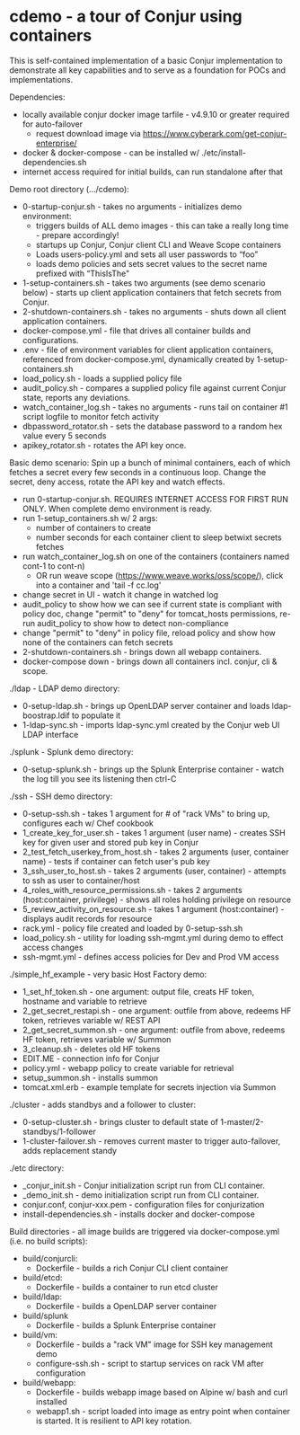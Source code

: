 # cdemo - a tour of Conjur using containers

This is self-contained implementation of a basic Conjur implementation to demonstrate all key capabilities and to serve as a foundation for POCs and implementations.

Dependencies:
  - locally available conjur docker image tarfile - v4.9.10 or greater required for auto-failover
    - request download image via https://www.cyberark.com/get-conjur-enterprise/
  - docker & docker-compose - can be installed w/ ./etc/install-dependencies.sh
  - internet access required for initial builds, can run standalone after that

Demo root directory (.../cdemo):
  - 0-startup-conjur.sh - takes no arguments - initializes demo environment:
    - triggers builds of ALL demo images - this can take a really long time - prepare accordingly!
    - startups up Conjur, Conjur client CLI and Weave Scope containers
    - Loads users-policy.yml and sets all user passwords to “foo”
    - loads demo policies and sets secret values to the secret name prefixed with “ThisIsThe"
  - 1-setup-containers.sh - takes two arguments (see demo scenario below) - starts up client application containers that fetch secrets from Conjur. 
  - 2-shutdown-containers.sh - takes no arguments - shuts down all client application containers.
  - docker-compose.yml - file that drives all container builds and configurations.
  - .env - file of environment variables for client application containers, referenced from docker-compose.yml, dynamically created by 1-setup-containers.sh
  - load_policy.sh - loads a supplied policy file
  - audit_policy.sh - compares a supplied policy file against current Conjur state, reports any deviations.
  - watch_container_log.sh - takes no arguments - runs tail on container #1 script logfile to monitor fetch activity
  - dbpassword_rotator.sh - sets the database password to a random hex value every 5 seconds
  - apikey_rotator.sh - rotates the API key once.

Basic demo scenario:
  Spin up a bunch of minimal containers, each of which fetches a secret every few seconds in a continuous loop. Change the secret, deny access, rotate the API key and watch effects.

  - run 0-startup-conjur.sh. REQUIRES INTERNET ACCESS FOR FIRST RUN ONLY. When complete demo environment is ready.
  - run 1-setup_containers.sh w/ 2 args:
    - number of containers to create
    - number seconds for each container client to sleep betwixt secrets fetches
  - run watch_container_log.sh on one of the containers (containers named cont-1 to cont-n)
    - OR run weave scope (https://www.weave.works/oss/scope/), click into a container and 'tail -f cc.log'
  - change secret in UI - watch it change in watched log
  - audit_policy to show how we can see if current state is compliant with policy doc, change "permit" to "deny" for tomcat_hosts permissions, re-run audit_policy to show how to detect non-compliance
  - change "permit" to "deny" in policy file, reload policy and show how none of the containers can fetch secrets
  - 2-shutdown-containers.sh - brings down all webapp containers.
  - docker-compose down - brings down all containers incl. conjur, cli & scope.

./ldap - LDAP demo directory:
  - 0-setup-ldap.sh - brings up OpenLDAP server container and loads ldap-boostrap.ldif to populate it
  - 1-ldap-sync.sh - imports ldap-sync.yml created by the Conjur web UI LDAP interface 

./splunk - Splunk demo directory:
  - 0-setup-splunk.sh - brings up the Splunk Enterprise container - watch the log till you see its listening then ctrl-C

./ssh - SSH demo directory:
  - 0-setup-ssh.sh - takes 1 argument for # of "rack VMs" to bring up, configures each w/ Chef cookbook
  - 1_create_key_for_user.sh - takes 1 argument (user name) - creates SSH key for given user and stored pub key in Conjur
  - 2_test_fetch_userkey_from_host.sh - takes 2 arguments (user, container name) - tests if container can fetch user's pub key
  - 3_ssh_user_to_host.sh - takes 2 arguments (user, container) - attempts to ssh as user to container/host
  - 4_roles_with_resource_permissions.sh - takes 2 arguments (host:container, privilege) - shows all roles holding privilege on resource
  - 5_review_activity_on_resource.sh - takes 1 argument (host:container) - displays audit records for resource
  - rack.yml - policy file created and loaded by 0-setup-ssh.sh
  - load_policy.sh - utility for loading ssh-mgmt.yml during demo to effect access changes
  - ssh-mgmt.yml - defines access policies for Dev and Prod VM access

./simple_hf_example - very basic Host Factory demo:
  - 1_set_hf_token.sh - one argument: output file, creats HF token, hostname and variable to retrieve
  - 2_get_secret_restapi.sh - one argument: outfile from above, redeems HF token, retrieves variable w/ REST API
  - 2_get_secret_summon.sh - one argument: outfile from above, redeems HF token, retrieves variable w/ Summon
  - 3_cleanup.sh - deletes old HF tokens
  - EDIT.ME - connection info for Conjur
  - policy.yml - webapp policy to create variable for retrieval
  - setup_summon.sh - installs summon
  - tomcat.xml.erb - example template for secrets injection via Summon

./cluster - adds standbys and a follower to cluster:
  - 0-setup-cluster.sh - brings cluster to default state of 1-master/2-standbys/1-follower
  - 1-cluster-failover.sh - removes current master to trigger auto-failover, adds replacement standy

./etc directory:
  - _conjur_init.sh - Conjur initialization script run from CLI container.
  - _demo_init.sh - demo initialization script run from CLI container.
  - conjur.conf, conjur-xxx.pem - configuration files for conjurization
  - install-dependencies.sh - installs docker and docker-compose

Build directories - all image builds are triggered via docker-compose.yml (i.e. no build scripts):
  - build/conjurcli:
    - Dockerfile - builds a rich Conjur CLI client container
  - build/etcd:
    - Dockerfile - builds a container to run etcd cluster
  - build/ldap:
    - Dockerfile - builds a OpenLDAP server container
  - build/splunk
    - Dockerfile - builds a Splunk Enterprise container
  - build/vm:
    - Dockerfile - builds a "rack VM" image for SSH key management demo
    - configure-ssh.sh - script to startup services on rack VM after configuration
  - build/webapp:
    - Dockerfile - builds webapp image based on Alpine w/ bash and curl installed
    - webapp1.sh - script loaded into image as entry point when container is started. It is resilient to API key rotation.

